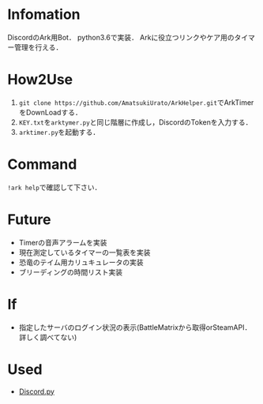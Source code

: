 # Infomation
DiscordのArk用Bot．
python3.6で実装．
Arkに役立つリンクやケア用のタイマー管理を行える．

# How2Use
1. `git clone https://github.com/AmatsukiUrato/ArkHelper.git`でArkTimerをDownLoadする．
2. `KEY.txt`を`arktymer.py`と同じ階層に作成し，DiscordのTokenを入力する．
3. `arktimer.py`を起動する．

# Command
`!ark help`で確認して下さい．

# Future
- Timerの音声アラームを実装
- 現在測定しているタイマーの一覧表を実装
- 恐竜のテイム用カリュキュレータの実装
- ブリーディングの時間リスト実装

# If
- 指定したサーバのログイン状況の表示(BattleMatrixから取得orSteamAPI．詳しく調べてない)

# Used
- [Discord.py](https://github.com/Rapptz/discord.py)
